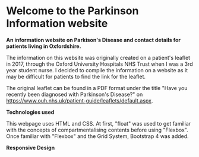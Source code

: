 # Welcome to the Parkinson Information website

**An information website on Parkison's Disease and contact details for patients living in Oxfordshire.**

The information on this website was originally created on a patient's leaflet in 2017, through the Oxford University Hospitals NHS Trust when I was a 3rd year student nurse. 
I decided to compile the information on a website as it may be difficult for patients to find the link for the leaflet. 

The original leaflet can be found in a PDF format under the title "Have you recently been diagnosed with Parkinson's Disease?" on https://www.ouh.nhs.uk/patient-guide/leaflets/default.aspx.

**Technologies used**

This webpage uses HTML and CSS. At first, "float" was used to get familiar with the concepts of compartmentalising contents before using "Flexbox". Once familiar with "Flexbox" and the Grid System, Bootstrap 4 was added.

**Responsive Design**
